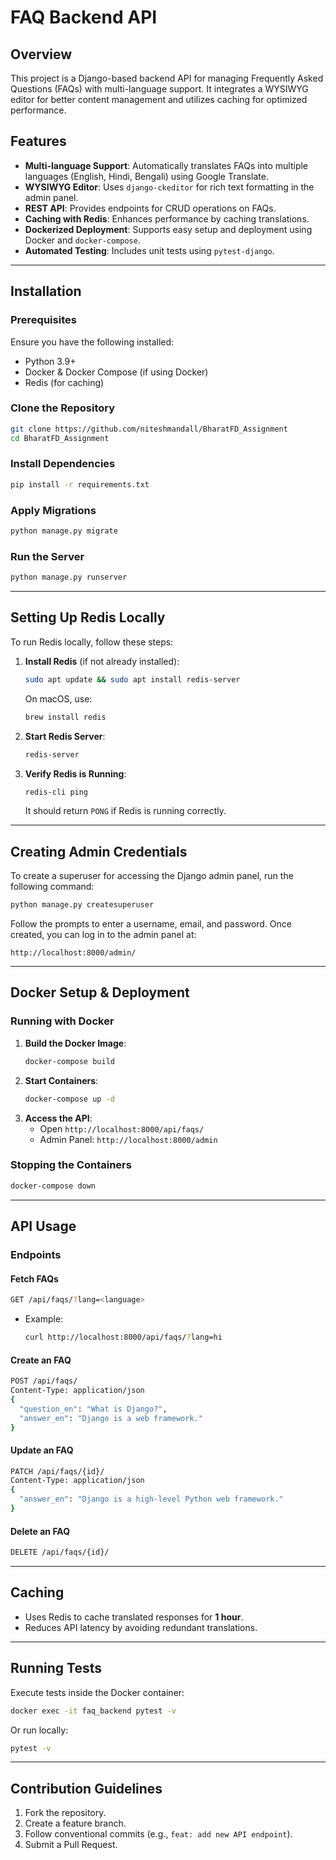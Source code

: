 # FAQ Backend API

## Overview
This project is a Django-based backend API for managing Frequently Asked Questions (FAQs) with multi-language support. It integrates a WYSIWYG editor for better content management and utilizes caching for optimized performance.

## Features
- **Multi-language Support**: Automatically translates FAQs into multiple languages (English, Hindi, Bengali) using Google Translate.
- **WYSIWYG Editor**: Uses `django-ckeditor` for rich text formatting in the admin panel.
- **REST API**: Provides endpoints for CRUD operations on FAQs.
- **Caching with Redis**: Enhances performance by caching translations.
- **Dockerized Deployment**: Supports easy setup and deployment using Docker and `docker-compose`.
- **Automated Testing**: Includes unit tests using `pytest-django`.

---

## Installation
### Prerequisites
Ensure you have the following installed:
- Python 3.9+
- Docker & Docker Compose (if using Docker)
- Redis (for caching)

### Clone the Repository
```bash
git clone https://github.com/niteshmandall/BharatFD_Assignment
cd BharatFD_Assignment
```

### Install Dependencies
```bash
pip install -r requirements.txt
```

### Apply Migrations
```bash
python manage.py migrate
```

### Run the Server
```bash
python manage.py runserver
```

---

## Setting Up Redis Locally
To run Redis locally, follow these steps:

1. **Install Redis** (if not already installed):
   ```bash
   sudo apt update && sudo apt install redis-server
   ```
   On macOS, use:
   ```bash
   brew install redis
   ```

2. **Start Redis Server**:
   ```bash
   redis-server
   ```

3. **Verify Redis is Running**:
   ```bash
   redis-cli ping
   ```
   It should return `PONG` if Redis is running correctly.
   
---

## Creating Admin Credentials
To create a superuser for accessing the Django admin panel, run the following command:
```bash
python manage.py createsuperuser
```
Follow the prompts to enter a username, email, and password. Once created, you can log in to the admin panel at:
```
http://localhost:8000/admin/
```

---

## Docker Setup & Deployment
### Running with Docker
1. **Build the Docker Image**:
   ```bash
   docker-compose build
   ```
2. **Start Containers**:
   ```bash
   docker-compose up -d
   ```
3. **Access the API**:
   - Open `http://localhost:8000/api/faqs/`
   - Admin Panel: `http://localhost:8000/admin`

### Stopping the Containers
```bash
docker-compose down
```

---

## API Usage
### Endpoints
#### Fetch FAQs
```bash
GET /api/faqs/?lang=<language>
```
- Example:
  ```bash
  curl http://localhost:8000/api/faqs/?lang=hi
  ```

#### Create an FAQ
```bash
POST /api/faqs/
Content-Type: application/json
{
  "question_en": "What is Django?",
  "answer_en": "Django is a web framework."
}
```

#### Update an FAQ
```bash
PATCH /api/faqs/{id}/
Content-Type: application/json
{
  "answer_en": "Django is a high-level Python web framework."
}
```

#### Delete an FAQ
```bash
DELETE /api/faqs/{id}/
```

---

## Caching
- Uses Redis to cache translated responses for **1 hour**.
- Reduces API latency by avoiding redundant translations.

---

## Running Tests
Execute tests inside the Docker container:
```bash
docker exec -it faq_backend pytest -v
```
Or run locally:
```bash
pytest -v
```

---

## Contribution Guidelines
1. Fork the repository.
2. Create a feature branch.
3. Follow conventional commits (e.g., `feat: add new API endpoint`).
4. Submit a Pull Request.

